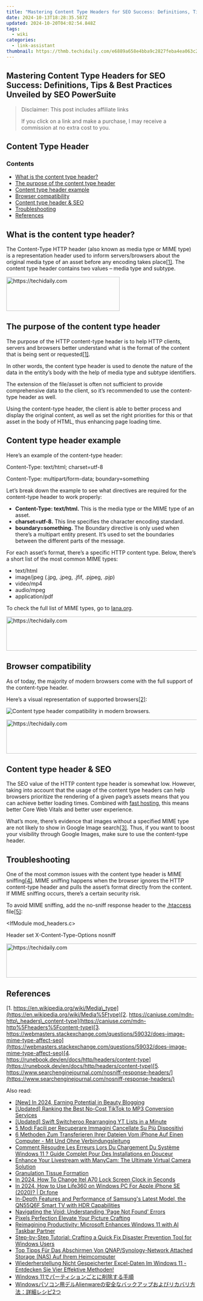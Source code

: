 ```yaml
---
title: "Mastering Content Type Headers for SEO Success: Definitions, Tips & Best Practices Unveiled by SEO PowerSuite"
date: 2024-10-13T18:28:35.587Z
updated: 2024-10-20T04:02:54.848Z
tags:
  - wiki
categories:
  - link-assistant
thumbnail: https://thmb.techidaily.com/e6889a658e4bba9c2827feba4ea063c236adc8db7e5b5caf8c7f574f84c4eaab.jpg
---
```


## Mastering Content Type Headers for SEO Success: Definitions, Tips & Best Practices Unveiled by SEO PowerSuite

>  Disclaimer: This post includes affiliate links
>
>  If you click on a link and make a purchase, I may receive a commission at no extra cost to you.
>

## Content Type Header

### Contents

* [What is the content type header?](https://tools.techidaily.com/link-assistant/products/)
* [The purpose of the content type header](https://tools.techidaily.com/link-assistant/products/)
* [Content type header example](https://tools.techidaily.com/link-assistant/products/)
* [Browser compatibility](https://tools.techidaily.com/link-assistant/products/)
* [Content type header & SEO](https://tools.techidaily.com/link-assistant/products/)
* [Troubleshooting](https://tools.techidaily.com/link-assistant/products/)
* [References](https://tools.techidaily.com/link-assistant/products/)

## What is the content type header?

The Content-Type HTTP header (also known as media type or MIME type) is a representation header used to inform servers/browsers about the original media type of an asset before any encoding takes place[\[1\]](https://tools.techidaily.com/link-assistant/products/). The content type header contains two values – media type and subtype. 

<!-- affiliate ads begin -->
<a href="https://aligracehair.sjv.io/c/5597632/1886044/19272" target="_top" id="1886044">
  <img src="//a.impactradius-go.com/display-ad/19272-1886044" border="0" alt="https://techidaily.com" width="300" height="90"/>
</a>
<img height="0" width="0" src="https://aligracehair.sjv.io/i/5597632/1886044/19272" style="position:absolute;visibility:hidden;" border="0" />
<!-- affiliate ads end -->

## The purpose of the content type header

The purpose of the HTTP content-type header is to help HTTP clients, servers and browsers better understand what is the format of the content that is being sent or requested[\[1\]](https://tools.techidaily.com/link-assistant/products/). 

In other words, the content type header is used to denote the nature of the data in the entity’s body with the help of media type and subtype identifiers. 

The extension of the file/asset is often not sufficient to provide comprehensive data to the client, so it’s recommended to use the content-type header as well. 

Using the content-type header, the client is able to better process and display the original content, as well as set the right priorities for this or that asset in the body of HTML, thus enhancing page loading time.

## Content type header example

Here’s an example of the content-type header:

Content-Type: text/html; charset=utf-8

Content-Type: multipart/form-data; boundary=something

Let’s break down the example to see what directives are required for the content-type header to work properly:

* **Content-Type: text/html.** This is the media type or the MIME type of an asset.
* **charset=utf-8.** This line specifies the character encoding standard.
* **boundary=something.** The Boundary directive is only used when there’s a multipart entity present. It’s used to set the boundaries between the different parts of the message.

For each asset’s format, there’s a specific HTTP content type. Below, there’s a short list of the most common MIME types:

* text/html
* image/jpeg (.jpg, .jpeg, .jfif, .pjpeg, .pjp)
* video/mp4
* audio/mpeg
* application/pdf

To check the full list of MIME types, go to [Iana.org](https://www.iana.org/assignments/media-types/media-types.xhtml).

<!-- affiliate ads begin -->
<a href="https://appsumo.8odi.net/c/5597632/2043639/7443" target="_top" id="2043639">
  <img src="//a.impactradius-go.com/display-ad/7443-2043639" border="0" alt="https://techidaily.com" width="728" height="90"/>
</a>
<img height="0" width="0" src="https://appsumo.8odi.net/i/5597632/2043639/7443" style="position:absolute;visibility:hidden;" border="0" />
<!-- affiliate ads end -->

## Browser compatibility

As of today, the majority of modern browsers come with the full support of the content-type header.

Here’s a visual representation of supported browsers[\[2\]](https://tools.techidaily.com/link-assistant/products/):

![Content type header compatibility in modern browsers.](https://cdn1.link-assistant.com/thumbs/w2460-c1/upload/seowiki/posts/37/ct1.png)

<!-- affiliate ads begin -->
<a href="https://aligracehair.sjv.io/c/5597632/1896532/19272" target="_top" id="1896532">
  <img src="//a.impactradius-go.com/display-ad/19272-1896532" border="0" alt="https://techidaily.com" width="728" height="90"/>
</a>
<img height="0" width="0" src="https://aligracehair.sjv.io/i/5597632/1896532/19272" style="position:absolute;visibility:hidden;" border="0" />
<!-- affiliate ads end -->

## Content type header & SEO

The SEO value of the HTTP content type header is somewhat low. However, taking into account that the usage of the content type headers can help browsers prioritize the rendering of a given page’s assets means that you can achieve better loading times. Combined with [fast hosting](https://eu.siteground.com/index.htm?afcode=ae924853ed5e3a1f72161fad71b9d0df), this means better Core Web Vitals and better user experience.

What’s more, there’s evidence that images without a specified MIME type are not likely to show in Google Image search[\[3\]](https://tools.techidaily.com/link-assistant/products/). Thus, if you want to boost your visibility through Google Images, make sure to use the content-type header.

## Troubleshooting

One of the most common issues with the content type header is MIME sniffing[\[4\]](https://tools.techidaily.com/link-assistant/products/). MIME sniffing happens when the browser ignores the HTTP content-type header and pulls the asset’s format directly from the content. If MIME sniffing occurs, there’s a certain security risk.

To avoid MIME sniffing, add the no-sniff response header to the [.htaccess](https://tools.techidaily.com/link-assistant/products/) file[\[5\]](https://tools.techidaily.com/link-assistant/products/):

<IfModule mod\_headers.c>

Header set X-Content-Type-Options nosniff

</IfModule>

<!-- affiliate ads begin -->
<a href="https://aligracehair.sjv.io/c/5597632/2036472/19272" target="_top" id="2036472">
  <img src="//a.impactradius-go.com/display-ad/19272-2036472" border="0" alt="https://techidaily.com" width="728" height="90"/>
</a>
<img height="0" width="0" src="https://aligracehair.sjv.io/i/5597632/2036472/19272" style="position:absolute;visibility:hidden;" border="0" />
<!-- affiliate ads end -->

## References

[1. https://en.wikipedia.org/wiki/Media\_type](https://en.wikipedia.org/wiki/Media%5Ftype)[2. https://caniuse.com/mdn-http\_headers\_content-type](https://caniuse.com/mdn-http%5Fheaders%5Fcontent-type)[3. https://webmasters.stackexchange.com/questions/59032/does-image-mime-type-affect-seo](https://webmasters.stackexchange.com/questions/59032/does-image-mime-type-affect-seo)[4. https://runebook.dev/en/docs/http/headers/content-type](https://runebook.dev/en/docs/http/headers/content-type)[5. https://www.searchenginejournal.com/nosniff-response-headers/](https://www.searchenginejournal.com/nosniff-response-headers/)

<ins class="adsbygoogle"
     style="display:block"
     data-ad-format="autorelaxed"
     data-ad-client="ca-pub-7571918770474297"
     data-ad-slot="1223367746"></ins>

<ins class="adsbygoogle"
     style="display:block"
     data-ad-client="ca-pub-7571918770474297"
     data-ad-slot="8358498916"
     data-ad-format="auto"
     data-full-width-responsive="true"></ins>

<span class="atpl-alsoreadstyle">Also read:</span>
<div><ul>
<li><a href="https://facebook-video-share.techidaily.com/new-in-2024-earning-potential-in-beauty-blogging/"><u>[New] In 2024, Earning Potential in Beauty Blogging</u></a></li>
<li><a href="https://tiktok-videos.techidaily.com/updated-ranking-the-best-no-cost-tiktok-to-mp3-conversion-services/"><u>[Updated] Ranking the Best No-Cost TikTok to MP3 Conversion Services</u></a></li>
<li><a href="https://youtube-web.techidaily.com/ed-swift-switcheroo-rearranging-yt-lists-in-a-minute/"><u>[Updated] Swift Switcheroo Rearranging YT Lists in a Minute</u></a></li>
<li><a href="https://win-docs.techidaily.com/5-modi-facili-per-recuperare-immagini-cancellate-su-piu-dispositivi/"><u>5 Modi Facili per Recuperare Immagini Cancellate Su Più Dispositivi</u></a></li>
<li><a href="https://win-docs.techidaily.com/6-methoden-zum-transferieren-ihrer-dateien-vom-iphone-auf-einen-computer-mit-und-ohne-verbindungsleitung/"><u>6 Methoden Zum Transferieren Ihrer Dateien Vom iPhone Auf Einen Computer - Mit Und Ohne Verbindungsleitung</u></a></li>
<li><a href="https://win-docs.techidaily.com/comment-resoudre-les-erreurs-lors-du-chargement-du-systeme-windows-11-guide-complet-pour-des-installations-en-douceur/"><u>Comment Résoudre Les Erreurs Lors Du Chargement Du Système Windows 11 ? Guide Complet Pour Des Installations en Douceur</u></a></li>
<li><a href="https://some-approaches.techidaily.com/enhance-your-livestream-with-manycam-the-ultimate-virtual-camera-solution/"><u>Enhance Your Livestream with ManyCam: The Ultimate Virtual Camera Solution</u></a></li>
<li><a href="https://vp-tips.techidaily.com/granulation-tissue-formation/"><u>Granulation Tissue Formation</u></a></li>
<li><a href="https://unlock-android.techidaily.com/in-2024-how-to-change-itel-a70-lock-screen-clock-in-seconds-by-drfone-android/"><u>In 2024, How To Change Itel A70 Lock Screen Clock in Seconds</u></a></li>
<li><a href="https://blog-min.techidaily.com/in-2024-how-to-use-life360-on-windows-pc-for-apple-iphone-se-2020-drfone-by-drfone-virtual-ios/"><u>In 2024, How to Use Life360 on Windows PC For Apple iPhone SE (2020)? | Dr.fone</u></a></li>
<li><a href="https://buynow-info.techidaily.com/in-depth-features-and-performance-of-samsungs-latest-model-the-qn55q6f-smart-tv-with-hdr-capabilities/"><u>In-Depth Features and Performance of Samsung's Latest Model, the QN55Q6F Smart TV with HDR Capabilities</u></a></li>
<li><a href="https://win-docs.techidaily.com/navigating-the-void-understanding-page-not-found-errors/"><u>Navigating the Void: Understanding 'Page Not Found' Errors</u></a></li>
<li><a href="https://fox-cloud.techidaily.com/pixels-perfection-elevate-your-picture-crafting/"><u>Pixels Perfection Elevate Your Picture Crafting</u></a></li>
<li><a href="https://win11.techidaily.com/reimagining-productivity-microsoft-enhances-windows-11-with-ai-taskbar-partner/"><u>Reimagining Productivity: Microsoft Enhances Windows 11 with AI Taskbar Partner</u></a></li>
<li><a href="https://win-docs.techidaily.com/step-by-step-tutorial-crafting-a-quick-fix-disaster-prevention-tool-for-windows-users/"><u>Step-by-Step Tutorial: Crafting a Quick Fix Disaster Prevention Tool for Windows Users</u></a></li>
<li><a href="https://win-docs.techidaily.com/top-tipps-fur-das-abschirmen-von-qnapsynology-network-attached-storage-nas-auf-ihrem-heimcomputer/"><u>Top Tipps Für Das Abschirmen Von QNAP/Synology-Network Attached Storage (NAS) Auf Ihrem Heimcomputer</u></a></li>
<li><a href="https://win-docs.techidaily.com/wiederherstellung-nicht-gespeicherter-excel-daten-im-windows-11-entdecken-sie-vier-effektive-methoden/"><u>Wiederherstellung Nicht Gespeicherter Excel-Daten Im Windows 11 - Entdecken Sie Vier Effektive Methoden!</u></a></li>
<li><a href="https://win-docs.techidaily.com/1728473597964-windows-11/"><u>Windows 11でパーティションごとに削除する手順</u></a></li>
<li><a href="https://win-docs.techidaily.com/windowsalienware2/"><u>Windowsパソコン用デルAlienwareの安全なバックアップおよびリカバリ方法：詳細レシピ2つ</u></a></li>
</ul></div>


